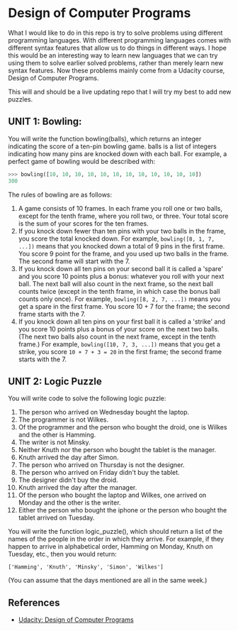 # Design of Computer Programs

What I would like to do in this repo is try to solve problems using different programming languages. With different
programming languages comes with different syntax features that allow us to do things in different ways. I hope this
would be an interesting way to learn new languages that we can try using them to solve earlier solved problems, rather
than merely learn new syntax features. Now these problems mainly come from a Udacity course, Design of Computer Programs.

This will and should be a live updating repo that I will try my best to add new puzzles.

## UNIT 1: Bowling:

You will write the function bowling(balls), which returns an integer indicating
the score of a ten-pin bowling game.  balls is a list of integers indicating
how many pins are knocked down with each ball.  For example, a perfect game of
bowling would be described with:

```python
>>> bowling([10, 10, 10, 10, 10, 10, 10, 10, 10, 10, 10, 10])
300
```

The rules of bowling are as follows:

1. A game consists of 10 frames. In each frame you roll one or two balls,
except for the tenth frame, where you roll two, or three.  Your total
score is the sum of your scores for the ten frames.
2. If you knock down fewer than ten pins with your two balls in the frame,
you score the total knocked down.  For example, `bowling([8, 1, 7, ...])` means
that you knocked down a total of 9 pins in the first frame.  You score 9 point
for the frame, and you used up two balls in the frame. The second frame will
start with the 7.
3. If you knock down all ten pins on your second ball it is called a 'spare'
and you score 10 points plus a bonus: whatever you roll with your next ball.
The next ball will also count in the next frame, so the next ball counts twice
(except in the tenth frame, in which case the bonus ball counts only once).
For example, `bowling([8, 2, 7, ...])` means you get a spare in the first frame.
You score 10 + 7 for the frame; the second frame starts with the 7.
4. If you knock down all ten pins on your first ball it is called a 'strike'
and you score 10 points plus a bonus of your score on the next two balls.
(The next two balls also count in the next frame, except in the tenth frame.)
For example, `bowling([10, 7, 3, ...])` means that you get a strike, you score `10 + 7 + 3 = 20` in the first frame; the second frame starts with the 7.

## UNIT 2: Logic Puzzle

You will write code to solve the following logic puzzle:

1. The person who arrived on Wednesday bought the laptop.
2. The programmer is not Wilkes.
3. Of the programmer and the person who bought the droid,
   one is Wilkes and the other is Hamming. 
4. The writer is not Minsky.
5. Neither Knuth nor the person who bought the tablet is the manager.
6. Knuth arrived the day after Simon.
7. The person who arrived on Thursday is not the designer.
8. The person who arrived on Friday didn't buy the tablet.
9. The designer didn't buy the droid.
10. Knuth arrived the day after the manager.
11. Of the person who bought the laptop and Wilkes,
    one arrived on Monday and the other is the writer.
12. Either the person who bought the iphone or the person who bought the tablet
    arrived on Tuesday.

You will write the function logic_puzzle(), which should return a list of the
names of the people in the order in which they arrive. For example, if they
happen to arrive in alphabetical order, Hamming on Monday, Knuth on Tuesday, etc.,
then you would return:

```
['Hamming', 'Knuth', 'Minsky', 'Simon', 'Wilkes']
```

(You can assume that the days mentioned are all in the same week.)


## References

- [Udacity: Design of Computer Programs](https://www.udacity.com/course/design-of-computer-programs--cs212)
